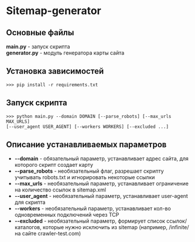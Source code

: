# Sitemap-generator
## Основные файлы
__main.py__ - запуск скрипта  
__generator.py__ - модуль генератора карты сайта
## Установка зависимостей
`>>> pip install -r requirements.txt`
## Запуск скрипта
`>>> python main.py --domain DOMAIN [--parse_robots] [--max_urls MAX_URLS]` <br/> `[--user_agent USER_AGENT] [--workers WORKERS] [--excluded ...]`
## Описание устанавливаемых параметров
* __--domain__ - обязательный параметр, устанавливает адрес сайта, для которого скрипт создает карту
* __--parse_robots__ - необязательный флаг, разрешает скрипту учитывать robots.txt и игнорировать некоторые ссылки
* __--max_urls__ - необязательный параметр, устанавливает ограничение на количество ссылок в sitemap.xml
* __--user_agent__ - необязательный параметр, устанавливает user-agent для скрипта
* __--workers__ - необязательный параметр, устанавливает кол-во одновременных подключений через TCP
* __--excluded__ - необязательный параметр, формирует список ссылок/каталогов, которые нужно исключить из sitemap (например, /infinite/ на сайте crawler-test.com)
